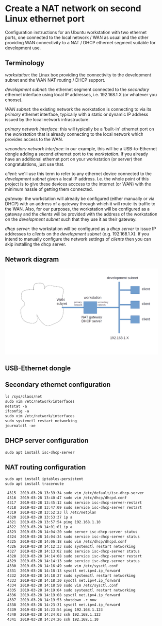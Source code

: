# Create a NAT network on second Linux ethernet port

Configuration instructions for an Ubuntu workstation with two ethernet ports, one 
connected to the local network / WAN as usual and the other providing WAN
connectivity to a NAT / DHCP ethernet segment suitable for development use.

## Terminology

*workstation*: the Linux box providing the connectivity to the development subnet
and the WAN NAT routing / DHCP support.

*development subnet*: the ethernet segment connected to the *secondary* ethernet interface
using local IP addresses, i.e. 192.168.1.X (or whatever you choose).

*WAN subnet*: the existing network the workstation is connecting to via its *primary*
ethernet interface, typically with a static or dynamic IP address issued by the local
network infrastructure.

*primary network interface*: this will typically be a 'built-in' ethernet port on the
*workstation* that is already connecting to the local network which provides access to
the WAN.

*secondary network interface*: in our example, this will be a USB-to-Ethernet dongle
adding a second ethernet port to the *workstation*. If you already have an additional
ethernet port on your workstation (or server) then congratulations, just use that.

*client*: we'll use this term to refer to any ethernet device connected to the 
*development subnet* given a local IP address. I.e. the whole point of this
project is to give these devices acccess to the internet (or WAN) with the
minimum hassle of getting them connected.

*gateway*: the workstation will already be configured (either manually or via DHCP) with
an address of a gateway through which it will route its traffic to the WAN.  Also, for
our purposes, the workstation will be configured as a gateway and the *clients* will be
provided with the address of the workstation on the *development subnet* such that
they use it as their gateway.

*dhcp server*: the workstation will be configured as a *dhcp server* to issue IP
addresses to *clients* on the *development subnet* (e.g. 192.168.1.X). If you intend
to manually configure the network settings of *clients* then you can skip installing
the dhcp server.

## Network diagram

![network diagram](https://github.com/ijl20/dev_lan/blob/master/network_diagram.png "Network Diagram")

## USB-Ethernet dongle

## Secondary ethernet configuration

```
ls /sys/class/net
sudo vim /etc/network/interfaces
netstat -a
ifconfig -a
sudo vim /etc/network/interfaces
sudo systemctl restart networking
journalctl -xe
```

## DHCP server configuration

```
sudo apt install isc-dhcp-server
```

## NAT routing configuration

```
sudo apt install iptables-persistent
sudo apt install traceroute
```

```
 4315  2019-03-28 13:39:34 sudo vim /etc/default/isc-dhcp-server 
 4316  2019-03-28 13:40:47 sudo vim /etc/dhcp/dhcpd.conf
 4317  2019-03-28 13:45:12 sudo service isc-dhcp-server-restart
 4318  2019-03-28 13:47:09 sudo service isc-dhcp-server restart
 4319  2019-03-28 13:52:23 ll /etc/netplan
 4320  2019-03-28 13:53:37 ip a
 4321  2019-03-28 13:57:54 ping 192.168.1.10
 4322  2019-03-28 14:01:01 ip a
 4323  2019-03-28 14:04:20 sudo server isc-dhcp-server status
 4324  2019-03-28 14:04:34 sudo service isc-dhcp-server status
 4325  2019-03-28 14:06:18 sudo vim /etc/dhcp/dhcpd.conf
 4326  2019-03-28 14:12:33 sudo systemctl restart networking
 4327  2019-03-28 14:13:02 sudo service isc-dhcp-server status
 4328  2019-03-28 14:14:08 sudo service isc-dhcp-server restart
 4329  2019-03-28 14:14:13 sudo service isc-dhcp-server status
 4330  2019-03-28 14:16:49 sudo vim /etc/sysctl.conf
 4331  2019-03-28 14:18:13 sysctl net.ipv4.ip_forward
 4332  2019-03-28 14:18:27 sudo systemctl restart networking
 4333  2019-03-28 14:18:30 sysctl net.ipv4.ip_forward
 4334  2019-03-28 14:18:50 sudo vim /etc/sysctl.conf
 4335  2019-03-28 14:19:04 sudo systemctl restart networking
 4336  2019-03-28 14:19:08 sysctl net.ipv4.ip_forward
 4337  2019-03-28 14:19:53 shutdown -r now
 4338  2019-03-28 14:23:31 sysctl net.ipv4.ip_forward
 4339  2019-03-28 14:23:54 ping 192.168.1.123
 4340  2019-03-28 14:24:03 ssh 192.168.1.123
 4341  2019-03-28 14:24:26 ssh 192.168.1.10
```

